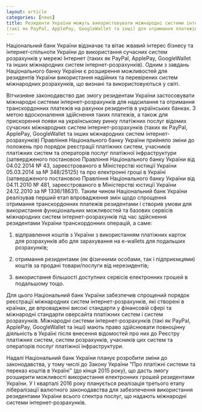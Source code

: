 ```yaml
---
layout: article
categories: [news]
title: Резиденти України можуть використовувати міжнародні системи інтернет-розрахунків
(такі як PayPal, ApplePay, GoogleWallet та інші) для отримання платежів з-за кордону
---
```

Національний банк України відзначає та вітає жвавий інтерес бізнесу та інтернет-спільноти України до використання 
сучасних систем розрахунків у мережі Інтернет (таких як PayPal, ApplePay, GoogleWallet та інших міжнародних систем 
інтернет-розрахунків). Одним з завдань Національного банку України є розширення можливостей для резидентів України 
використання надійних 
та перевірених систем міжнародних розрахунків, що визнані та використовуються у світі.
 
Вітчизняне законодавство дає змогу резидентам України застосовувати міжнародні системи інтернет-розрахунків для 
надсилання та отримання транскордонних платежів на рахунки резидентів в українських банках. З метою вдосконалення 
здійснення таких платежів, а також для прискорення появи на українському ринку платіжних послуг відомих сучасних 
міжнародних систем інтернет-розрахунків (таких як PayPal, ApplePay, GoogleWallet та інших міжнародних систем 
інтернет-розрахунків) Правління Національного банку України прийняло зміни до положень про порядок реєстрації 
платіжних систем, учасників платіжних систем та операторів послуг платіжної інфраструктури (затвердженого постановою
Правління Національного банку України від 04.02.2014 № 43, зареєстрованого в Міністерстві юстиції України 05.03.2014 
за № 348/25125) та про електронні гроші в Україні (затвердженого постановою Правління Національного банку України 
від 04.11.2010 № 481, зареєстрованого в Міністерстві юстиції України 24.12.2010 за № 1336/18631). Таким чином 
Національний банк України реалізував перший етап впровадження змін щодо спрощення отримання транскордонних 
платежів резидентами і створив умови для використання функціональних можливостей та базових сервісів міжнародних 
систем інтернет-розрахунків під час здійснення резидентами України транскордонних операцій, а саме:

1) відправлення коштів з України з використанням платіжних карток для розрахунків або для зарахування на e-wallets 
для подальших розрахунків;

2) отримання резидентами (як фізичними особами, так і підприємцями) коштів за продані товари/послуги від нерезидентів;

3) використання більшості доступних сервісів електронних грошей в подальшому тощо.
 
Для цього Національний банк України забезпечив спрощений порядок реєстрації міжнародних систем інтернет-розрахунків,
які створені в країнах, де впроваджені високі стандарти у фінансовій сфері та міжнародні стандарти оверсайта платіжних 
систем і систем розрахунків. Міжнародні системи інтернет-розрахунків (такі як PayPal, ApplePay, GoogleWallet та інші) 
мають право здійснювати повноцінну діяльність в Україні після внесення відомостей про них до Реєстру платіжних систем, 
систем розрахунків, учасників цих систем та операторів послуг платіжної інфраструктури.
 
Надалі Національний банк України планує розробити зміни до законодавства, у тому числі до Закону України "Про платіжні 
системи та переказ коштів в Україні" (до кінця 2015 року), що дасть змогу розширити можливості використання електронних 
грошей резидентами України. У I кварталі 2016 року планується реалізація третього етапу лібералізації валютного 
законодавства для забезпечення використання резидентами України всього спектра послуг, що надають міжнародні системи 
інтернет-розрахунків.
